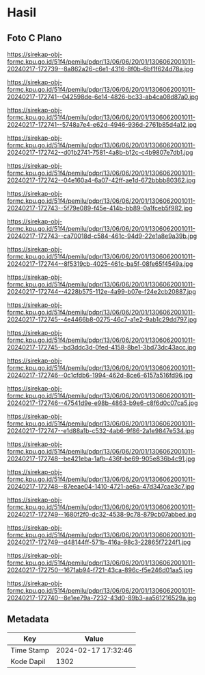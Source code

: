 # Hasil

## Foto C Plano

https://sirekap-obj-formc.kpu.go.id/51f4/pemilu/pdpr/13/06/06/20/01/1306062001011-20240217-172739--8a862a26-c6e1-4316-8f0b-6bf1f624d78a.jpg

https://sirekap-obj-formc.kpu.go.id/51f4/pemilu/pdpr/13/06/06/20/01/1306062001011-20240217-172741--042598de-6e14-4826-bc33-ab4ca08d87a0.jpg

https://sirekap-obj-formc.kpu.go.id/51f4/pemilu/pdpr/13/06/06/20/01/1306062001011-20240217-172741--5748a7e4-e62d-4946-936d-2761b85d4a12.jpg

https://sirekap-obj-formc.kpu.go.id/51f4/pemilu/pdpr/13/06/06/20/01/1306062001011-20240217-172742--d01b2741-7581-4a8b-b12c-c4b9807e7db1.jpg

https://sirekap-obj-formc.kpu.go.id/51f4/pemilu/pdpr/13/06/06/20/01/1306062001011-20240217-172742--04e160a4-6a07-42ff-ae1d-672bbbb80362.jpg

https://sirekap-obj-formc.kpu.go.id/51f4/pemilu/pdpr/13/06/06/20/01/1306062001011-20240217-172743--5f79e089-f45e-414b-bb89-0a1fceb5f982.jpg

https://sirekap-obj-formc.kpu.go.id/51f4/pemilu/pdpr/13/06/06/20/01/1306062001011-20240217-172743--ca70018d-c584-461c-94d9-22e1a8e9a39b.jpg

https://sirekap-obj-formc.kpu.go.id/51f4/pemilu/pdpr/13/06/06/20/01/1306062001011-20240217-172744--8f5319cb-4025-461c-ba5f-08fe65f4549a.jpg

https://sirekap-obj-formc.kpu.go.id/51f4/pemilu/pdpr/13/06/06/20/01/1306062001011-20240217-172744--4228b575-112e-4a99-b07e-f24e2cb20887.jpg

https://sirekap-obj-formc.kpu.go.id/51f4/pemilu/pdpr/13/06/06/20/01/1306062001011-20240217-172745--4e4466b8-0275-46c7-a1e2-9ab1c29dd797.jpg

https://sirekap-obj-formc.kpu.go.id/51f4/pemilu/pdpr/13/06/06/20/01/1306062001011-20240217-172745--bd3ddc3d-0fed-4158-8be1-3bd73dc43acc.jpg

https://sirekap-obj-formc.kpu.go.id/51f4/pemilu/pdpr/13/06/06/20/01/1306062001011-20240217-172746--0c1cfdb6-1994-462d-8ce6-6157a516fd96.jpg

https://sirekap-obj-formc.kpu.go.id/51f4/pemilu/pdpr/13/06/06/20/01/1306062001011-20240217-172746--47541d9e-e98b-4863-b9e6-c8f6d0c07ca5.jpg

https://sirekap-obj-formc.kpu.go.id/51f4/pemilu/pdpr/13/06/06/20/01/1306062001011-20240217-172747--e1d88a1b-c532-4ab6-9f86-2a1e9847e534.jpg

https://sirekap-obj-formc.kpu.go.id/51f4/pemilu/pdpr/13/06/06/20/01/1306062001011-20240217-172748--be421eba-1afb-436f-be69-905e836b4c91.jpg

https://sirekap-obj-formc.kpu.go.id/51f4/pemilu/pdpr/13/06/06/20/01/1306062001011-20240217-172748--87eeae04-1410-4721-ae6a-47d347cae3c7.jpg

https://sirekap-obj-formc.kpu.go.id/51f4/pemilu/pdpr/13/06/06/20/01/1306062001011-20240217-172749--1680f2f0-dc32-4538-9c78-879cb07abbed.jpg

https://sirekap-obj-formc.kpu.go.id/51f4/pemilu/pdpr/13/06/06/20/01/1306062001011-20240217-172749--d48144ff-571b-416a-98c3-22865f7224f1.jpg

https://sirekap-obj-formc.kpu.go.id/51f4/pemilu/pdpr/13/06/06/20/01/1306062001011-20240217-172750--1671ab94-f721-43ca-896c-f5e246d01aa5.jpg

https://sirekap-obj-formc.kpu.go.id/51f4/pemilu/pdpr/13/06/06/20/01/1306062001011-20240217-172740--8e1ee79a-7232-43d0-89b3-aa561216529a.jpg


## Metadata

| Key        | Value               |
| ---------- | ------------------- |
| Time Stamp | 2024-02-17 17:32:46 |
| Kode Dapil | 1302                |



